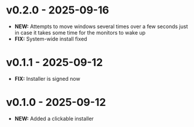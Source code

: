 # v0.2.0 - 2025-09-16

- **NEW:** Attempts to move windows several times over a few seconds just in case it takes some time for the monitors to wake up
- **FIX:** System-wide install fixed

# v0.1.1 - 2025-09-12

- **FIX:** Installer is signed now

# v0.1.0 - 2025-09-12

- **NEW:** Added a clickable installer

